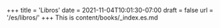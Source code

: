 +++
title = 'Libros'
date = 2021-11-04T10:01:30-07:00
draft = false
url = '/es/libros/'
+++
This is content/books/_index.es.md
